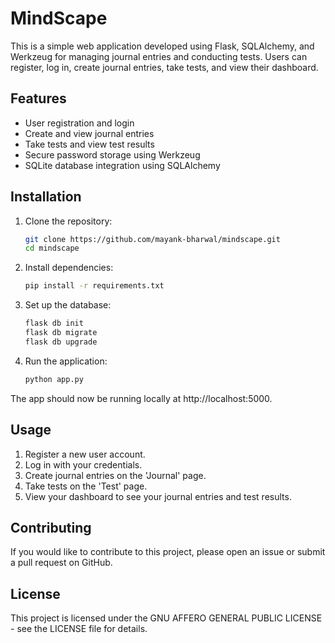 # MindScape

This is a simple web application developed using Flask, SQLAlchemy, and Werkzeug for managing journal entries and conducting tests. Users can register, log in, create journal entries, take tests, and view their dashboard.

## Features

- User registration and login
- Create and view journal entries
- Take tests and view test results
- Secure password storage using Werkzeug
- SQLite database integration using SQLAlchemy

## Installation

1. Clone the repository:

   ```bash
   git clone https://github.com/mayank-bharwal/mindscape.git
   cd mindscape
   ```

2. Install dependencies:

   ```bash
   pip install -r requirements.txt
   ```

3. Set up the database:

   ```bash
   flask db init
   flask db migrate
   flask db upgrade
   ```

4. Run the application:

   ```bash
   python app.py
   ```

The app should now be running locally at http://localhost:5000.

## Usage

1. Register a new user account.
2. Log in with your credentials.
3. Create journal entries on the 'Journal' page.
4. Take tests on the 'Test' page.
5. View your dashboard to see your journal entries and test results.

## Contributing

If you would like to contribute to this project, please open an issue or submit a pull request on GitHub.

## License

This project is licensed under the GNU AFFERO GENERAL PUBLIC LICENSE - see the LICENSE file for details.
```
